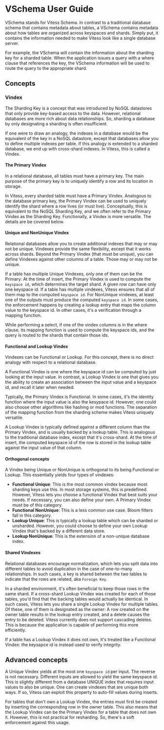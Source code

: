 # VSchema User Guide

VSchema stands for Vitess Schema. In contrast to a traditional database schema that contains metadata about tables, a VSchema contains metadata about how tables are organized across keyspaces and shards. Simply put, it contains the information needed to make Vitess look like a single database server.

For example, the VSchema will contain the information about the sharding key for a sharded table. When the application issues a query with a where clause that references the key, the VSchema information will be used to route the query to the appropriate shard.

## Concepts

### Vindex

The Sharding Key is a concept that was introduced by NoSQL datastores that only provide key-based access to the data. However, relational databases are more rich about data relationships. So, sharding a database by only designating a sharding is often insufficient.

If one were to draw an analogy, the indexes in a database would be the equivalent of the key in a NoSQL datastore, except that databases allow you to define multiple indexes per table. If this analogy is extended to a sharded database, we end up with cross-shard indexes. In Vitess, this is called a Vindex.

#### The Primary Vindex

In a relational database, all tables must have a primary key. The main purpose of the primary key is to uniquely identify a row and its location in storage.

In Vitess, every sharded table must have a Primary Vindex. Analogous to the database primary key, the Primary Vindex can be used to uniquely identify the shard where a row lives (or must live). Conceptually, this is equivalent to the NoSQL Sharding Key, and we often refer to the Primary Vindex as the Sharding Key. Functionally, a Vindex is more versatile. The details are be covered below.

#### Unique and NonUnique Vindex

Relational databases allow you to create additional indexes that may or may not be unique. Vindexes provide the same flexibility, except that it works across shards. Beyond the Primary Vindex (that must be unique), you can define Vindexes against other columns of a table. Those may or may not be unique.

If a table has multiple Unique Vindexes, only one of them can be the Primary: At the time of insert, the Primary Vindex is used to compute the `keyspace id`, which determines the target shard. A given row can have only one keyspace id. If a table has multiple vindexes, Vitess ensures that all of them map to the computed `keyspace id`. For NonUnique vindexes, at least one of the outputs must produce the computed `keyspace id`. In some cases, the enforcement happens by creating a lookup entry that maps the column value to the keyspace id. In other cases, it's a verification through a mapping function.

While performing a select, if one of the vindex columns is in the where clause, its mapping function is used to compute the keyspace ids, and the query is routed to the shards that contain those ids.

#### Functional and Lookup Vindex

Vindexes can be Functional or Lookup. For this concept, there is no direct analogy with respect to a relational database.

A Functional Vindex is one where the keyspace id can be computed by just looking at the input value. In contrast, a Lookup Vindex is one that gives you the ability to create an association between the input value and a keyspace id, and recall it later when needed.

Typically, the Primary Vindex is Functional. In some cases, it's the identity function where the input value is also the kesypace id. However, one could also choose other algorithms like hashing or mod functions. The separation of the mapping function from the sharding scheme makes Vitess uniquely versatile.

A Lookup Vindex is typically defined against a different column than the Primary Vindex, and is usually backed by a lookup table. This is analogous to the traditional database index, except that it's cross-shard. At the time of insert, the computed keyspace id of the row is stored in the lookup table against the input value of that column.

#### Orthogonal concepts

A Vindex being Unique or NonUnique is orthogonal to its being Functional or Lookup. This essentially yields four types of vindexes:

* **Functional Unique**: This is the most common vindex because most sharding keys use this. In most storage systems, this is predefined. However, Vitess lets you choose a functional Vindex that best suits your needs. If necessary, you can also define your own. A Primary Vindex must be of this category.
* **Functional NonUnique**: This is a less common use case. Bloom filters fall in this category.
* **Lookup Unique**: This is typically a lookup table which can be sharded or unsharded. However, you could choose to define your own Lookup Vindex that's backed by a different data store.
* **Lookup NonUnique**: This is the extension of a non-unique database index.

#### Shared Vindexes

Relational databases encourage normalization, which lets you split data into different tables to avoid duplication in the case of one-to-many relationships. In such cases, a key is shared between the two tables to indicate that the rows are related, aka `Foreign Key`.

In a sharded environment, it's often beneficial to keep those rows in the same shard. If a cross-shard Lookup Vindex was created for each of those tables, you'd find that the backing tables would actually be identical. In such cases, Vitess lets you share a single Lookup Vindex for multiple tables. Of these, one of them is designated as the owner: A row created on the owner table results in the lookup entry created, and a delete causes the entry to be deleted. Vitess currently does not support cascading deletes. This is because the application is capable of performing this more efficiently.

If a table has a Lookup Vindex it does not own, it's treated like a Functional Vindex: the keysapce id is instead used to verify integrity.

## Advanced concepts

A Unique Vindex yields at the most one `keyspace id` per input. The reverse is not necessary. Different inputs are allowed to yield the same keyspace id. This is slightly different from a database UNIQUE index that requires input values to also be unique. One can create vindexes that are unique both ways. If so, Vitess can exploit this property to auto-fill values during inserts.

For tables that don't own a Lookup Vindex, the entries must first be created by inserting the corresponding row in the owner table. This also means that the Lookup Vindex can be the Primary Vindex for a table that does not own it. However, this is not practical for resharding. So, there's a soft enforcement against this usage.

